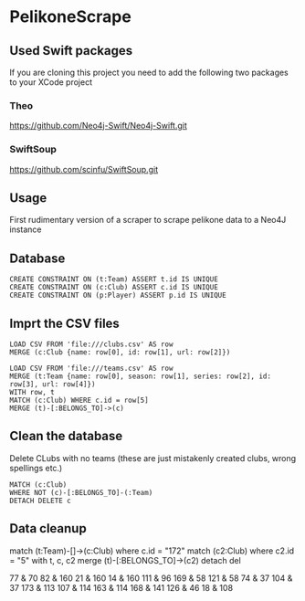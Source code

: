 # PelikoneScrape

## Used Swift packages

If you are cloning this project you need to add the following two packages to your XCode project

### Theo

https://github.com/Neo4j-Swift/Neo4j-Swift.git

### SwiftSoup

https://github.com/scinfu/SwiftSoup.git

## Usage

First rudimentary version of a scraper to scrape pelikone data to a Neo4J instance

## Database

```
CREATE CONSTRAINT ON (t:Team) ASSERT t.id IS UNIQUE
CREATE CONSTRAINT ON (c:Club) ASSERT c.id IS UNIQUE
CREATE CONSTRAINT ON (p:Player) ASSERT p.id IS UNIQUE
```

## Imprt the CSV files

```
LOAD CSV FROM 'file:///clubs.csv' AS row
MERGE (c:Club {name: row[0], id: row[1], url: row[2]})

LOAD CSV FROM 'file:///teams.csv' AS row
MERGE (t:Team {name: row[0], season: row[1], series: row[2], id: row[3], url: row[4]})
WITH row, t
MATCH (c:Club) WHERE c.id = row[5]
MERGE (t)-[:BELONGS_TO]->(c)
```


## Clean the database

Delete CLubs with no teams (these are just mistakenly created clubs, wrong spellings etc.)
```
MATCH (c:Club)
WHERE NOT (c)-[:BELONGS_TO]-(:Team)
DETACH DELETE c
```

## Data cleanup

match (t:Team)-[]->(c:Club) where c.id = "172"
match (c2:Club) where c2.id = "5"
with t, c, c2
merge (t)-[:BELONGS_TO]->(c2)
detach del

77 & 70
82 & 160
21 & 160
14 & 160
111 & 96
169 & 58
121 & 58
74 & 37
104 & 37
173 & 113
107 & 114
163 & 114
168 & 141
126 & 46
18 & 108
